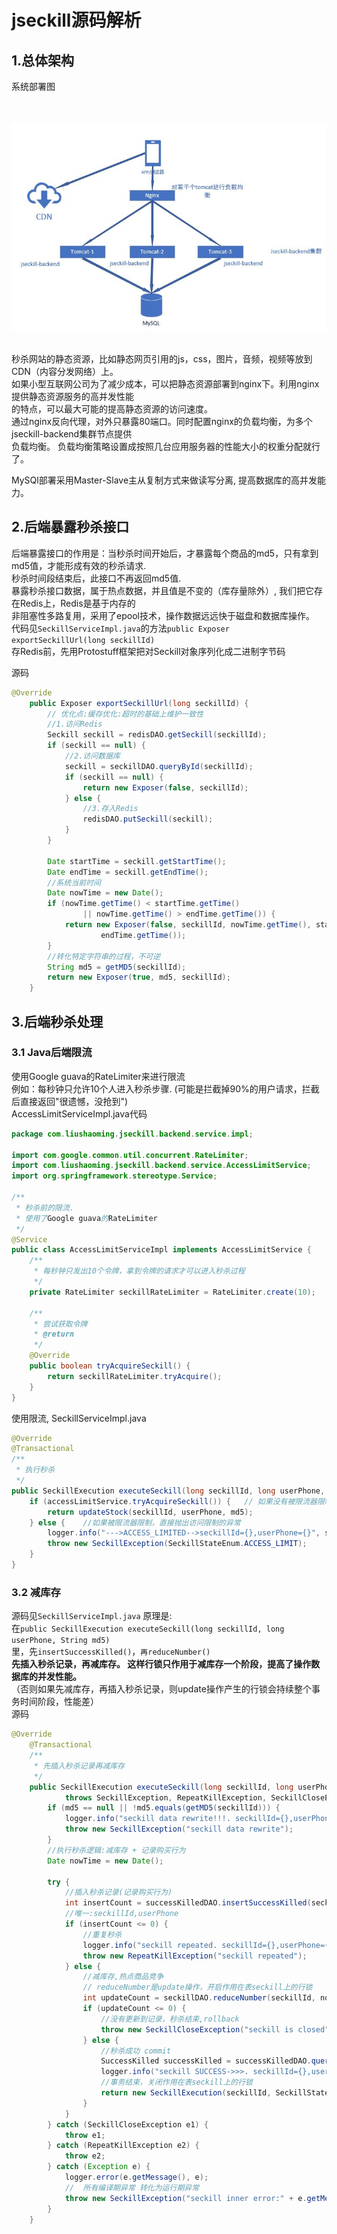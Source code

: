 # jseckill源码解析

## 1.总体架构

系统部署图
<br/><br/><br/><br/>
![](doc/image/arch-1.jpg)
<br/>
<br/>

秒杀网站的静态资源，比如静态网页引用的js，css，图片，音频，视频等放到CDN（内容分发网络）上。<br/>
如果小型互联网公司为了减少成本，可以把静态资源部署到nginx下。利用nginx提供静态资源服务的高并发性能<br/>
的特点，可以最大可能的提高静态资源的访问速度。
<br/>
通过nginx反向代理，对外只暴露80端口。同时配置nginx的负载均衡，为多个jseckill-backend集群节点提供<br/>
负载均衡。 负载均衡策略设置成按照几台应用服务器的性能大小的权重分配就行了。

MySQl部署采用Master-Slave主从复制方式来做读写分离, 提高数据库的高并发能力。

## 2.后端暴露秒杀接口
后端暴露接口的作用是：当秒杀时间开始后，才暴露每个商品的md5，只有拿到md5值，才能形成有效的秒杀请求.<br/>
秒杀时间段结束后，此接口不再返回md5值. <br/>
暴露秒杀接口数据，属于热点数据，并且值是不变的（库存量除外）, 我们把它存在Redis上，Redis是基于内存的
<br/>
非阻塞性多路复用，采用了epool技术，操作数据远远快于磁盘和数据库操作。<br/>
代码见<code>SeckillServiceImpl.java</code>的方法<code>public Exposer exportSeckillUrl(long seckillId)</code>
<br/>
存Redis前，先用Protostuff框架把对Seckill对象序列化成二进制字节码
<br/>

源码<br/>
```java
@Override
    public Exposer exportSeckillUrl(long seckillId) {
        // 优化点:缓存优化:超时的基础上维护一致性
        //1.访问Redis
        Seckill seckill = redisDAO.getSeckill(seckillId);
        if (seckill == null) {
            //2.访问数据库
            seckill = seckillDAO.queryById(seckillId);
            if (seckill == null) {
                return new Exposer(false, seckillId);
            } else {
                //3.存入Redis
                redisDAO.putSeckill(seckill);
            }
        }

        Date startTime = seckill.getStartTime();
        Date endTime = seckill.getEndTime();
        //系统当前时间
        Date nowTime = new Date();
        if (nowTime.getTime() < startTime.getTime()
                || nowTime.getTime() > endTime.getTime()) {
            return new Exposer(false, seckillId, nowTime.getTime(), startTime.getTime(),
                    endTime.getTime());
        }
        //转化特定字符串的过程，不可逆
        String md5 = getMD5(seckillId);
        return new Exposer(true, md5, seckillId);
    }
```

## 3.后端秒杀处理

### 3.1 Java后端限流
使用Google guava的RateLimiter来进行限流 <br/>
例如：每秒钟只允许10个人进入秒杀步骤. (可能是拦截掉90%的用户请求，拦截后直接返回"很遗憾，没抢到") <br/>
AccessLimitServiceImpl.java代码 <br/>
```java
package com.liushaoming.jseckill.backend.service.impl;

import com.google.common.util.concurrent.RateLimiter;
import com.liushaoming.jseckill.backend.service.AccessLimitService;
import org.springframework.stereotype.Service;

/**
 * 秒杀前的限流.
 * 使用了Google guava的RateLimiter
 */
@Service
public class AccessLimitServiceImpl implements AccessLimitService {
    /**
     * 每秒钟只发出10个令牌，拿到令牌的请求才可以进入秒杀过程
     */
    private RateLimiter seckillRateLimiter = RateLimiter.create(10);

    /**
     * 尝试获取令牌
     * @return
     */
    @Override
    public boolean tryAcquireSeckill() {
        return seckillRateLimiter.tryAcquire();
    }
}
```
使用限流, SeckillServiceImpl.java
```java
@Override
@Transactional
/**
 * 执行秒杀
 */
public SeckillExecution executeSeckill(long seckillId, long userPhone, String md5) throws SeckillException {
    if (accessLimitService.tryAcquireSeckill()) {   // 如果没有被限流器限制，则执行秒杀处理
        return updateStock(seckillId, userPhone, md5);
    } else {    //如果被限流器限制，直接抛出访问限制的异常
        logger.info("--->ACCESS_LIMITED-->seckillId={},userPhone={}", seckillId, userPhone);
        throw new SeckillException(SeckillStateEnum.ACCESS_LIMIT);
    }
}
```


### 3.2 减库存

源码见<code>SeckillServiceImpl.java</code>
原理是:<br/>
在<code>public SeckillExecution executeSeckill(long seckillId, long userPhone, String md5)</code><br/>
里，先<code>insertSuccessKilled()</code>，<code>再reduceNumber()</code> <br/>
<b>先插入秒杀记录，再减库存。 这样行锁只作用于减库存一个阶段，提高了操作数据库的并发性能。</b> <br/>
（否则如果先减库存，再插入秒杀记录，则update操作产生的行锁会持续整个事务时间阶段，性能差）
<br/>
源码<br/>
```java
@Override
    @Transactional
    /**
     * 先插入秒杀记录再减库存
     */
    public SeckillExecution executeSeckill(long seckillId, long userPhone, String md5)
            throws SeckillException, RepeatKillException, SeckillCloseException {
        if (md5 == null || !md5.equals(getMD5(seckillId))) {
            logger.info("seckill data rewrite!!!. seckillId={},userPhone={}", seckillId, userPhone);
            throw new SeckillException("seckill data rewrite");
        }
        //执行秒杀逻辑:减库存 + 记录购买行为
        Date nowTime = new Date();

        try {
            //插入秒杀记录(记录购买行为)
            int insertCount = successKilledDAO.insertSuccessKilled(seckillId, userPhone);
            //唯一:seckillId,userPhone
            if (insertCount <= 0) {
                //重复秒杀
                logger.info("seckill repeated. seckillId={},userPhone={}", seckillId, userPhone);
                throw new RepeatKillException("seckill repeated");
            } else {
                //减库存,热点商品竞争
                // reduceNumber是update操作，开启作用在表seckill上的行锁
                int updateCount = seckillDAO.reduceNumber(seckillId, nowTime);
                if (updateCount <= 0) {
                    //没有更新到记录，秒杀结束,rollback
                    throw new SeckillCloseException("seckill is closed");
                } else {
                    //秒杀成功 commit
                    SuccessKilled successKilled = successKilledDAO.queryByIdWithSeckill(seckillId, userPhone);
                    logger.info("seckill SUCCESS->>>. seckillId={},userPhone={}", seckillId, userPhone);
                    //事务结束，关闭作用在表seckill上的行锁
                    return new SeckillExecution(seckillId, SeckillStateEnum.SUCCESS, successKilled);
                }
            }
        } catch (SeckillCloseException e1) {
            throw e1;
        } catch (RepeatKillException e2) {
            throw e2;
        } catch (Exception e) {
            logger.error(e.getMessage(), e);
            //  所有编译期异常 转化为运行期异常
            throw new SeckillException("seckill inner error:" + e.getMessage());
        }
    }
```
<br/>
